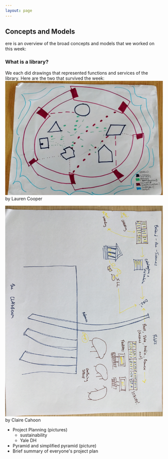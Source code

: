 ```yaml
---
layout: page
---
```

## Concepts and Models
<p>ere is an overview of the broad concepts and models that we worked on this week: </p>

### What is a library?
We each did drawings that represented functions and services of the library. Here are the two that survived the week:
<img alt="A colorful drawing of shapes and lines, representing a library" src="https://github.com/librlaurie/dreamlib/blob/master/images/concepts_whatislibrary.jpg"></img>
by Lauren Cooper

![An abstract drawing of a library in marker, showing the pathways of books](https://github.com/librlaurie/dreamlib/blob/master/images/Claire_lib_drawing.JPG)
by Claire Cahoon


* Project Planning (pictures)
  * sustainability
  * Yale DH
* Pyramid and simplified pyramid (picture)
* Brief summary of everyone's project plan
